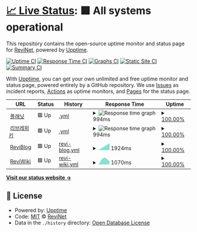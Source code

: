 # [📈 Live Status](https://revinet.github.io/upptime): <!--live status--> **🟩 All systems operational**

This repository contains the open-source uptime monitor and status page for [ReviNet](https://revinet.github.io/upptime), powered by [Upptime](https://github.com/upptime/upptime).

[![Uptime CI](https://github.com/koj-co/upptime/workflows/Uptime%20CI/badge.svg)](https://github.com/koj-co/upptime/actions?query=workflow%3A%22Uptime+CI%22)
[![Response Time CI](https://github.com/koj-co/upptime/workflows/Response%20Time%20CI/badge.svg)](https://github.com/koj-co/upptime/actions?query=workflow%3A%22Response+Time+CI%22)
[![Graphs CI](https://github.com/koj-co/upptime/workflows/Graphs%20CI/badge.svg)](https://github.com/koj-co/upptime/actions?query=workflow%3A%22Graphs+CI%22)
[![Static Site CI](https://github.com/koj-co/upptime/workflows/Static%20Site%20CI/badge.svg)](https://github.com/koj-co/upptime/actions?query=workflow%3A%22Static+Site+CI%22)
[![Summary CI](https://github.com/koj-co/upptime/workflows/Summary%20CI/badge.svg)](https://github.com/koj-co/upptime/actions?query=workflow%3A%22Summary+CI%22)

With [Upptime](https://upptime.js.org), you can get your own unlimited and free uptime monitor and status page, powered entirely by a GitHub repository. We use [Issues](https://github.com/revinet/upptime/issues) as incident reports, [Actions](https://github.com/revinet/upptime/actions) as uptime monitors, and [Pages](https://revinet.github.io/upptime) for the status page.

<!--start: status pages-->
<!-- This summary is generated by Upptime (https://github.com/upptime/upptime) -->
<!-- Do not edit this manually, your changes will be overwritten -->
<!-- prettier-ignore -->
| URL | Status | History | Response Time | Uptime |
| --- | ------ | ------- | ------------- | ------ |
| <img alt="" src="https://favicons.githubusercontent.com/planet.moe" height="13"> [플래닛](https://planet.moe/about) | 🟩 Up | [.yml](https://github.com/revinet/upptime/commits/master/history/.yml) | <details><summary><img alt="Response time graph" src="./graphs//response-time-week.png" height="20"> 994ms</summary><br><a href="https://revinet.github.io/upptime/history/"><img alt="Response time 994" src="https://img.shields.io/endpoint?url=https%3A%2F%2Fraw.githubusercontent.com%2Frevinet%2Fupptime%2Fmaster%2Fapi%2F%2Fresponse-time.json"></a><br><a href="https://revinet.github.io/upptime/history/"><img alt="24-hour response time 994" src="https://img.shields.io/endpoint?url=https%3A%2F%2Fraw.githubusercontent.com%2Frevinet%2Fupptime%2Fmaster%2Fapi%2F%2Fresponse-time-day.json"></a><br><a href="https://revinet.github.io/upptime/history/"><img alt="7-day response time 994" src="https://img.shields.io/endpoint?url=https%3A%2F%2Fraw.githubusercontent.com%2Frevinet%2Fupptime%2Fmaster%2Fapi%2F%2Fresponse-time-week.json"></a><br><a href="https://revinet.github.io/upptime/history/"><img alt="30-day response time 994" src="https://img.shields.io/endpoint?url=https%3A%2F%2Fraw.githubusercontent.com%2Frevinet%2Fupptime%2Fmaster%2Fapi%2F%2Fresponse-time-month.json"></a><br><a href="https://revinet.github.io/upptime/history/"><img alt="1-year response time 994" src="https://img.shields.io/endpoint?url=https%3A%2F%2Fraw.githubusercontent.com%2Frevinet%2Fupptime%2Fmaster%2Fapi%2F%2Fresponse-time-year.json"></a></details> | <details><summary><a href="https://revinet.github.io/upptime/history/">100.00%</a></summary><a href="https://revinet.github.io/upptime/history/"><img alt="All-time uptime 100.00%" src="https://img.shields.io/endpoint?url=https%3A%2F%2Fraw.githubusercontent.com%2Frevinet%2Fupptime%2Fmaster%2Fapi%2F%2Fuptime.json"></a><br><a href="https://revinet.github.io/upptime/history/"><img alt="24-hour uptime 100.00%" src="https://img.shields.io/endpoint?url=https%3A%2F%2Fraw.githubusercontent.com%2Frevinet%2Fupptime%2Fmaster%2Fapi%2F%2Fuptime-day.json"></a><br><a href="https://revinet.github.io/upptime/history/"><img alt="7-day uptime 100.00%" src="https://img.shields.io/endpoint?url=https%3A%2F%2Fraw.githubusercontent.com%2Frevinet%2Fupptime%2Fmaster%2Fapi%2F%2Fuptime-week.json"></a><br><a href="https://revinet.github.io/upptime/history/"><img alt="30-day uptime 100.00%" src="https://img.shields.io/endpoint?url=https%3A%2F%2Fraw.githubusercontent.com%2Frevinet%2Fupptime%2Fmaster%2Fapi%2F%2Fuptime-month.json"></a><br><a href="https://revinet.github.io/upptime/history/"><img alt="1-year uptime 100.00%" src="https://img.shields.io/endpoint?url=https%3A%2F%2Fraw.githubusercontent.com%2Frevinet%2Fupptime%2Fmaster%2Fapi%2F%2Fuptime-year.json"></a></details>
| <img alt="" src="https://favicons.githubusercontent.com/librewiki.net" height="13"> [리브레위키](https://librewiki.net/wiki/사용자:-revi) | 🟩 Up | [.yml](https://github.com/revinet/upptime/commits/master/history/.yml) | <details><summary><img alt="Response time graph" src="./graphs//response-time-week.png" height="20"> 994ms</summary><br><a href="https://revinet.github.io/upptime/history/"><img alt="Response time 994" src="https://img.shields.io/endpoint?url=https%3A%2F%2Fraw.githubusercontent.com%2Frevinet%2Fupptime%2Fmaster%2Fapi%2F%2Fresponse-time.json"></a><br><a href="https://revinet.github.io/upptime/history/"><img alt="24-hour response time 994" src="https://img.shields.io/endpoint?url=https%3A%2F%2Fraw.githubusercontent.com%2Frevinet%2Fupptime%2Fmaster%2Fapi%2F%2Fresponse-time-day.json"></a><br><a href="https://revinet.github.io/upptime/history/"><img alt="7-day response time 994" src="https://img.shields.io/endpoint?url=https%3A%2F%2Fraw.githubusercontent.com%2Frevinet%2Fupptime%2Fmaster%2Fapi%2F%2Fresponse-time-week.json"></a><br><a href="https://revinet.github.io/upptime/history/"><img alt="30-day response time 994" src="https://img.shields.io/endpoint?url=https%3A%2F%2Fraw.githubusercontent.com%2Frevinet%2Fupptime%2Fmaster%2Fapi%2F%2Fresponse-time-month.json"></a><br><a href="https://revinet.github.io/upptime/history/"><img alt="1-year response time 994" src="https://img.shields.io/endpoint?url=https%3A%2F%2Fraw.githubusercontent.com%2Frevinet%2Fupptime%2Fmaster%2Fapi%2F%2Fresponse-time-year.json"></a></details> | <details><summary><a href="https://revinet.github.io/upptime/history/">100.00%</a></summary><a href="https://revinet.github.io/upptime/history/"><img alt="All-time uptime 100.00%" src="https://img.shields.io/endpoint?url=https%3A%2F%2Fraw.githubusercontent.com%2Frevinet%2Fupptime%2Fmaster%2Fapi%2F%2Fuptime.json"></a><br><a href="https://revinet.github.io/upptime/history/"><img alt="24-hour uptime 100.00%" src="https://img.shields.io/endpoint?url=https%3A%2F%2Fraw.githubusercontent.com%2Frevinet%2Fupptime%2Fmaster%2Fapi%2F%2Fuptime-day.json"></a><br><a href="https://revinet.github.io/upptime/history/"><img alt="7-day uptime 100.00%" src="https://img.shields.io/endpoint?url=https%3A%2F%2Fraw.githubusercontent.com%2Frevinet%2Fupptime%2Fmaster%2Fapi%2F%2Fuptime-week.json"></a><br><a href="https://revinet.github.io/upptime/history/"><img alt="30-day uptime 100.00%" src="https://img.shields.io/endpoint?url=https%3A%2F%2Fraw.githubusercontent.com%2Frevinet%2Fupptime%2Fmaster%2Fapi%2F%2Fuptime-month.json"></a><br><a href="https://revinet.github.io/upptime/history/"><img alt="1-year uptime 100.00%" src="https://img.shields.io/endpoint?url=https%3A%2F%2Fraw.githubusercontent.com%2Frevinet%2Fupptime%2Fmaster%2Fapi%2F%2Fuptime-year.json"></a></details>
| <img alt="" src="https://favicons.githubusercontent.com/wp.revi.blog" height="13"> [ReviBlog](https://wp.revi.blog) | 🟩 Up | [revi-blog.yml](https://github.com/revinet/upptime/commits/master/history/revi-blog.yml) | <details><summary><img alt="Response time graph" src="./graphs/revi-blog/response-time-week.png" height="20"> 1924ms</summary><br><a href="https://revinet.github.io/upptime/history/revi-blog"><img alt="Response time 1924" src="https://img.shields.io/endpoint?url=https%3A%2F%2Fraw.githubusercontent.com%2Frevinet%2Fupptime%2Fmaster%2Fapi%2Frevi-blog%2Fresponse-time.json"></a><br><a href="https://revinet.github.io/upptime/history/revi-blog"><img alt="24-hour response time 1924" src="https://img.shields.io/endpoint?url=https%3A%2F%2Fraw.githubusercontent.com%2Frevinet%2Fupptime%2Fmaster%2Fapi%2Frevi-blog%2Fresponse-time-day.json"></a><br><a href="https://revinet.github.io/upptime/history/revi-blog"><img alt="7-day response time 1924" src="https://img.shields.io/endpoint?url=https%3A%2F%2Fraw.githubusercontent.com%2Frevinet%2Fupptime%2Fmaster%2Fapi%2Frevi-blog%2Fresponse-time-week.json"></a><br><a href="https://revinet.github.io/upptime/history/revi-blog"><img alt="30-day response time 1924" src="https://img.shields.io/endpoint?url=https%3A%2F%2Fraw.githubusercontent.com%2Frevinet%2Fupptime%2Fmaster%2Fapi%2Frevi-blog%2Fresponse-time-month.json"></a><br><a href="https://revinet.github.io/upptime/history/revi-blog"><img alt="1-year response time 1924" src="https://img.shields.io/endpoint?url=https%3A%2F%2Fraw.githubusercontent.com%2Frevinet%2Fupptime%2Fmaster%2Fapi%2Frevi-blog%2Fresponse-time-year.json"></a></details> | <details><summary><a href="https://revinet.github.io/upptime/history/revi-blog">100.00%</a></summary><a href="https://revinet.github.io/upptime/history/revi-blog"><img alt="All-time uptime 100.00%" src="https://img.shields.io/endpoint?url=https%3A%2F%2Fraw.githubusercontent.com%2Frevinet%2Fupptime%2Fmaster%2Fapi%2Frevi-blog%2Fuptime.json"></a><br><a href="https://revinet.github.io/upptime/history/revi-blog"><img alt="24-hour uptime 100.00%" src="https://img.shields.io/endpoint?url=https%3A%2F%2Fraw.githubusercontent.com%2Frevinet%2Fupptime%2Fmaster%2Fapi%2Frevi-blog%2Fuptime-day.json"></a><br><a href="https://revinet.github.io/upptime/history/revi-blog"><img alt="7-day uptime 100.00%" src="https://img.shields.io/endpoint?url=https%3A%2F%2Fraw.githubusercontent.com%2Frevinet%2Fupptime%2Fmaster%2Fapi%2Frevi-blog%2Fuptime-week.json"></a><br><a href="https://revinet.github.io/upptime/history/revi-blog"><img alt="30-day uptime 100.00%" src="https://img.shields.io/endpoint?url=https%3A%2F%2Fraw.githubusercontent.com%2Frevinet%2Fupptime%2Fmaster%2Fapi%2Frevi-blog%2Fuptime-month.json"></a><br><a href="https://revinet.github.io/upptime/history/revi-blog"><img alt="1-year uptime 100.00%" src="https://img.shields.io/endpoint?url=https%3A%2F%2Fraw.githubusercontent.com%2Frevinet%2Fupptime%2Fmaster%2Fapi%2Frevi-blog%2Fuptime-year.json"></a></details>
| <img alt="" src="https://favicons.githubusercontent.com/reviwiki.info" height="13"> [ReviWiki](https://reviwiki.info/wiki/대문) | 🟩 Up | [revi-wiki.yml](https://github.com/revinet/upptime/commits/master/history/revi-wiki.yml) | <details><summary><img alt="Response time graph" src="./graphs/revi-wiki/response-time-week.png" height="20"> 1070ms</summary><br><a href="https://revinet.github.io/upptime/history/revi-wiki"><img alt="Response time 1070" src="https://img.shields.io/endpoint?url=https%3A%2F%2Fraw.githubusercontent.com%2Frevinet%2Fupptime%2Fmaster%2Fapi%2Frevi-wiki%2Fresponse-time.json"></a><br><a href="https://revinet.github.io/upptime/history/revi-wiki"><img alt="24-hour response time 1070" src="https://img.shields.io/endpoint?url=https%3A%2F%2Fraw.githubusercontent.com%2Frevinet%2Fupptime%2Fmaster%2Fapi%2Frevi-wiki%2Fresponse-time-day.json"></a><br><a href="https://revinet.github.io/upptime/history/revi-wiki"><img alt="7-day response time 1070" src="https://img.shields.io/endpoint?url=https%3A%2F%2Fraw.githubusercontent.com%2Frevinet%2Fupptime%2Fmaster%2Fapi%2Frevi-wiki%2Fresponse-time-week.json"></a><br><a href="https://revinet.github.io/upptime/history/revi-wiki"><img alt="30-day response time 1070" src="https://img.shields.io/endpoint?url=https%3A%2F%2Fraw.githubusercontent.com%2Frevinet%2Fupptime%2Fmaster%2Fapi%2Frevi-wiki%2Fresponse-time-month.json"></a><br><a href="https://revinet.github.io/upptime/history/revi-wiki"><img alt="1-year response time 1070" src="https://img.shields.io/endpoint?url=https%3A%2F%2Fraw.githubusercontent.com%2Frevinet%2Fupptime%2Fmaster%2Fapi%2Frevi-wiki%2Fresponse-time-year.json"></a></details> | <details><summary><a href="https://revinet.github.io/upptime/history/revi-wiki">100.00%</a></summary><a href="https://revinet.github.io/upptime/history/revi-wiki"><img alt="All-time uptime 100.00%" src="https://img.shields.io/endpoint?url=https%3A%2F%2Fraw.githubusercontent.com%2Frevinet%2Fupptime%2Fmaster%2Fapi%2Frevi-wiki%2Fuptime.json"></a><br><a href="https://revinet.github.io/upptime/history/revi-wiki"><img alt="24-hour uptime 100.00%" src="https://img.shields.io/endpoint?url=https%3A%2F%2Fraw.githubusercontent.com%2Frevinet%2Fupptime%2Fmaster%2Fapi%2Frevi-wiki%2Fuptime-day.json"></a><br><a href="https://revinet.github.io/upptime/history/revi-wiki"><img alt="7-day uptime 100.00%" src="https://img.shields.io/endpoint?url=https%3A%2F%2Fraw.githubusercontent.com%2Frevinet%2Fupptime%2Fmaster%2Fapi%2Frevi-wiki%2Fuptime-week.json"></a><br><a href="https://revinet.github.io/upptime/history/revi-wiki"><img alt="30-day uptime 100.00%" src="https://img.shields.io/endpoint?url=https%3A%2F%2Fraw.githubusercontent.com%2Frevinet%2Fupptime%2Fmaster%2Fapi%2Frevi-wiki%2Fuptime-month.json"></a><br><a href="https://revinet.github.io/upptime/history/revi-wiki"><img alt="1-year uptime 100.00%" src="https://img.shields.io/endpoint?url=https%3A%2F%2Fraw.githubusercontent.com%2Frevinet%2Fupptime%2Fmaster%2Fapi%2Frevi-wiki%2Fuptime-year.json"></a></details>

<!--end: status pages-->

[**Visit our status website →**](https://revinet.github.io/upptime)

## 📄 License

- Powered by: [Upptime](https://github.com/upptime/upptime)
- Code: [MIT](./LICENSE) © [ReviNet](https://revinet.github.io/upptime)
- Data in the `./history` directory: [Open Database License](https://opendatacommons.org/licenses/odbl/1-0/)
